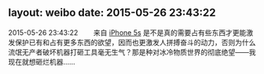 layout: weibo
date: 2015-05-26 23:43:22
---
2015-05-26 23:43:22  &nbsp;&nbsp;&nbsp;&nbsp;&nbsp;&nbsp; 来自 <a href="sinaweibo://customweibosource" rel="nofollow">iPhone 5s</a>
是不是真的需要占有些东西才更能激发保护已有和占有更多东西的欲望，因而也更激发人拼搏奋斗的动力，否则为什么流氓无产者破坏机器打砸工具毫无生气？那是种对冰冷物质世界的彻底绝望——我现在就想砸烂机器…… ​​​
